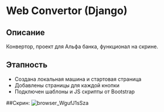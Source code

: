 # Web Convertor (Django)
## Описание
Конвертор, проект для Альфа банка, функционал на скрине.
## Этапность
- Создана локальная машина и стартовая страница
- Добавлены страницы для каждой кнопки
- Подключен шаблоны и JS скрипты от Bootstrap

##Скрин:
![browser_WgufJ1sSza](https://user-images.githubusercontent.com/96489078/225306866-b6a0c913-d429-4768-895f-f9854f9c3d67.png)
